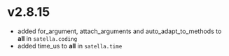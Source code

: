 # v2.8.15

* added for_argument, attach_arguments and auto_adapt_to_methods to __all__ in `satella.coding`
* added time_us to __all__ in `satella.time`
